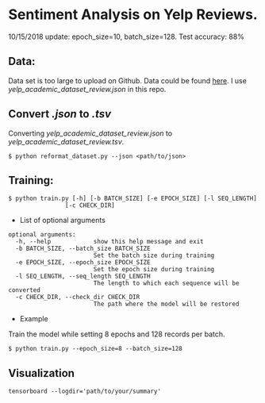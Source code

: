 # Sentiment Analysis on Yelp Reviews.
10/15/2018 update: epoch_size=10, batch_size=128.
Test accuracy: 88%

## Data:
Data set is too large to upload on Github. Data could be found [here](https://www.yelp.com/dataset).
I use *yelp_academic\_dataset\_review.json* in this repo.

## Convert _\.json_ to _\.tsv_
Converting *yelp_academic\_dataset\_review.json* to *yelp_academic\_dataset\_review.tsv*.

```{bash}
$ python reformat_dataset.py --json <path/to/json>
```

## Training:
```{bash}
$ python train.py [-h] [-b BATCH_SIZE] [-e EPOCH_SIZE] [-l SEQ_LENGTH]
                [-c CHECK_DIR]
```

* List of optional arguments

```
optional arguments:
  -h, --help            show this help message and exit
  -b BATCH_SIZE, --batch_size BATCH_SIZE
                        Set the batch size during training
  -e EPOCH_SIZE, --epoch_size EPOCH_SIZE
                        Set the epoch size during training
  -l SEQ_LENGTH, --seq_length SEQ_LENGTH
                        The length to which each sequence will be converted
  -c CHECK_DIR, --check_dir CHECK_DIR
                        The path where the model will be restored
```

* Example

Train the model while setting 8 epochs and 128 records per batch.

```{bash}
$ python train.py --epoch_size=8 --batch_size=128
```

## Visualization

```
tensorboard --logdir='path/to/your/summary'
```
